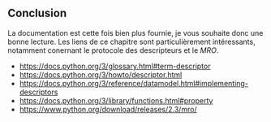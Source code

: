 ## Conclusion

La documentation est cette fois bien plus fournie, je vous souhaite donc une bonne lecture.
Les liens de ce chapitre sont particulièrement intéressants, notamment conernant le protocole des descripteurs et le *MRO*.

* <https://docs.python.org/3/glossary.html#term-descriptor>
* <https://docs.python.org/3/howto/descriptor.html>
* <https://docs.python.org/3/reference/datamodel.html#implementing-descriptors>
* <https://docs.python.org/3/library/functions.html#property>
* <https://www.python.org/download/releases/2.3/mro/>
